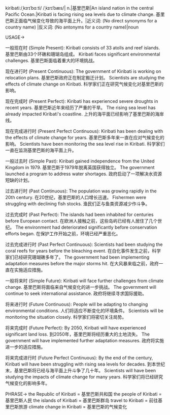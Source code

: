 kiribati:/ˌkɪrɪˈbɑːti/ /ˌkɪrɪˈbæs/| n.|基里巴斯|An island nation in the central Pacific Ocean.|Kiribati is facing rising sea levels due to climate change. 基里巴斯正面临气候变化导致的海平面上升。|近义词: (No direct synonyms for a country name) |反义词: (No antonyms for a country name)|noun

USAGE->

一般现在时 (Simple Present):
Kiribati consists of 33 atolls and reef islands. 基里巴斯由33个环礁和珊瑚岛组成。
Kiribati faces significant environmental challenges. 基里巴斯面临着重大的环境挑战。

现在进行时 (Present Continuous):
The government of Kiribati is working on relocation plans. 基里巴斯政府正在制定搬迁计划。
Scientists are studying the effects of climate change on Kiribati. 科学家们正在研究气候变化对基里巴斯的影响。

现在完成时 (Present Perfect):
Kiribati has experienced severe droughts in recent years. 基里巴斯近年来经历了严重的干旱。
The rising sea level has already impacted Kiribati's coastline.  上升的海平面已经影响了基里巴斯的海岸线。


现在完成进行时 (Present Perfect Continuous):
Kiribati has been dealing with the effects of climate change for years. 基里巴斯多年来一直在应对气候变化的影响。
Scientists have been monitoring the sea level rise in Kiribati. 科学家们一直在监测基里巴斯的海平面上升。

一般过去时 (Simple Past):
Kiribati gained independence from the United Kingdom in 1979. 基里巴斯于1979年脱离英国获得独立。
The government launched a program to address water shortages. 政府启动了一项解决水资源短缺的计划。

过去进行时 (Past Continuous):
The population was growing rapidly in the 20th century.  在20世纪，基里巴斯的人口增长迅速。
Fishermen were struggling with declining fish stocks. 渔民们正与鱼类资源减少作斗争。

过去完成时 (Past Perfect):
The islands had been inhabited for centuries before European contact. 在欧洲人接触之前，这些岛屿已经有人居住了几个世纪。
The environment had deteriorated significantly before conservation efforts began. 在保护工作开始之前，环境已经严重恶化。


过去完成进行时 (Past Perfect Continuous):
Scientists had been studying the coral reefs for years before the bleaching event. 在白化事件发生之前，科学家们已经研究珊瑚礁多年了。
The government had been implementing adaptation measures before the major storms hit. 在大风暴来临之前，政府一直在实施适应措施。

一般将来时 (Simple Future):
Kiribati will face further challenges from climate change. 基里巴斯将面临来自气候变化的进一步挑战。
The government will continue to seek international assistance. 政府将继续寻求国际援助。

将来进行时 (Future Continuous):
People will be adapting to changing environmental conditions. 人们将适应不断变化的环境条件。
Scientists will be monitoring the situation closely. 科学家们将密切关注局势。

将来完成时 (Future Perfect):
By 2050, Kiribati will have experienced significant land loss. 到2050年，基里巴斯将经历重大的土地流失。
The government will have implemented further adaptation measures. 政府将实施进一步的适应措施。

将来完成进行时 (Future Perfect Continuous):
By the end of the century, Kiribati will have been struggling with rising sea levels for decades. 到本世纪末，基里巴斯将已经与海平面上升斗争了几十年。
Scientists will have been studying the impacts of climate change for many years. 科学家们将已经研究气候变化的影响多年。

PHRASE->
the Republic of Kiribati = 基里巴斯共和国
the people of Kiribati = 基里巴斯人民
the islands of Kiribati = 基里巴斯群岛
travel to Kiribati = 前往基里巴斯旅游
climate change in Kiribati = 基里巴斯的气候变化

